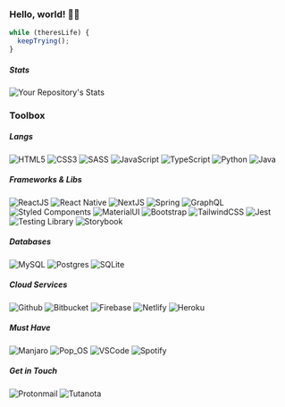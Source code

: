 ### Hello, world! 👋😎

```js
while (theresLife) {
  keepTrying();
}
```

##### Stats

![Your Repository's Stats](https://github-readme-stats.vercel.app/api?username=evfjunior&show_icons=true&theme=dark)

### Toolbox

##### Langs

![HTML5](https://img.shields.io/badge/HTML5-E34F26?style=for-the-badge&logo=html5&logoColor=white)
![CSS3](https://img.shields.io/badge/CSS3-1572B6?style=for-the-badge&logo=css3&logoColor=white)
![SASS](https://img.shields.io/badge/Sass-CC6699?style=for-the-badge&logo=sass&logoColor=white)
![JavaScript](https://img.shields.io/badge/JavaScript-F7DF1E?style=for-the-badge&logo=javascript&logoColor=black)
![TypeScript](https://img.shields.io/badge/TypeScript-007ACC?style=for-the-badge&logo=typescript&logoColor=white)
![Python](https://img.shields.io/badge/Python-14354C?style=for-the-badge&logo=python&logoColor=white)
![Java](https://img.shields.io/badge/Java-ED8B00?style=for-the-badge&logo=java&logoColor=white)

##### Frameworks & Libs

![ReactJS](https://img.shields.io/badge/React-20232A?style=for-the-badge&logo=react&logoColor=61DAFB)
![React Native](https://img.shields.io/badge/React_Native-20232A?style=for-the-badge&logo=react&logoColor=61DAFB)
![NextJS](https://img.shields.io/badge/Next-000000?style=for-the-badge&logo=Next.js&logoColor=white)
![Spring](https://img.shields.io/badge/Spring-6DB33F?style=for-the-badge&logo=spring&logoColor=white)
![GraphQL](https://img.shields.io/badge/GraphQL-E535AB?style=for-the-badge&logo=graphql&logoColor=white)
![Styled Components](https://img.shields.io/badge/styled--components-DB7093?style=for-the-badge&logo=styled-components&logoColor=white)
![MaterialUI](https://img.shields.io/badge/Material--UI-0081CB?style=for-the-badge&logo=material-ui&logoColor=white)
![Bootstrap](https://img.shields.io/badge/Bootstrap-563D7C?style=for-the-badge&logo=bootstrap&logoColor=white)
![TailwindCSS](https://img.shields.io/badge/Tailwind_CSS-38B2AC?style=for-the-badge&logo=tailwind-css&logoColor=white)
![Jest](https://img.shields.io/badge/Jest-C63D14?style=for-the-badge&logo=jest&logoColor=white)
![Testing Library](https://img.shields.io/badge/Testing_Library-DA2E2E?style=for-the-badge&logo=testing-library&logoColor=white)
![Storybook](https://img.shields.io/badge/Storybook-FF528C?style=for-the-badge&logo=storybook&logoColor=white)

##### Databases

![MySQL](https://img.shields.io/badge/MySQL-00758f?style=for-the-badge&logo=mysql&logoColor=white)
![Postgres](https://img.shields.io/badge/PostgreSQL-316192?style=for-the-badge&logo=postgresql&logoColor=white)
![SQLite](https://img.shields.io/badge/SQLite-07405E?style=for-the-badge&logo=sqlite&logoColor=white)

##### Cloud Services

![Github](https://img.shields.io/badge/Github-333333?style=for-the-badge&logo=Github&logoColor=white)
![Bitbucket](https://img.shields.io/badge/Bitbucket-0747A6?style=for-the-badge&logo=Bitbucket&logoColor=white)
![Firebase](https://img.shields.io/badge/Firebase-FFA611?style=for-the-badge&logo=firebase&logoColor=white)
![Netlify](https://img.shields.io/badge/Netlify-00C7B7?style=for-the-badge&logo=netlify&logoColor=white)
![Heroku](https://img.shields.io/badge/Heroku-430098?style=for-the-badge&logo=heroku&logoColor=white)

##### Must Have

![Manjaro](https://img.shields.io/badge/Manjaro-34BE5B?style=for-the-badge&logo=manjaro&logoColor=white)
![Pop_OS](https://img.shields.io/badge/Pop_OS-04A5AA?style=for-the-badge&logo=popos&logoColor=white)
![VSCode](https://img.shields.io/badge/VSCode-007ACC?style=for-the-badge&logo=VisualStudioCode&logoColor=white)
![Spotify](https://img.shields.io/badge/Spotify-1ED760?&style=for-the-badge&logo=spotify&logoColor=white)

##### Get in Touch
![Protonmail](https://img.shields.io/badge/evfjunior@protonmail.com-505264?&style=for-the-badge&logo=protonmail&logoColor=white)
![Tutanota](https://img.shields.io/badge/knowledge--base@keemail.me-9F1E20?&style=for-the-badge&logo=Tutanota&logoColor=white)
